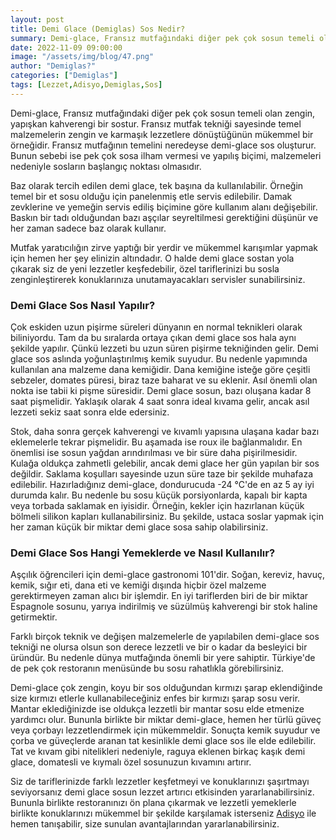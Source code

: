 ```yaml
---
layout: post
title: Demi Glace (Demiglas) Sos Nedir?
summary: Demi-glace, Fransız mutfağındaki diğer pek çok sosun temeli olan zengin, yapışkan kahverengi bir sostur.
date: 2022-11-09 09:00:00
image: "/assets/img/blog/47.png"
author: "Demiglas?"
categories: ["Demiglas"]
tags: [Lezzet,Adisyo,Demiglas,Sos]
---
```

Demi-glace, Fransız mutfağındaki diğer pek çok sosun temeli olan zengin, yapışkan kahverengi bir sostur. Fransız mutfak tekniği sayesinde temel malzemelerin zengin ve karmaşık lezzetlere dönüştüğünün mükemmel bir örneğidir. Fransız mutfağının temelini neredeyse demi-glace sos oluşturur. Bunun sebebi ise pek çok sosa ilham vermesi ve yapılış biçimi, malzemeleri nedeniyle sosların başlangıç noktası olmasıdır.

Baz olarak tercih edilen demi glace, tek başına da kullanılabilir. Örneğin temel bir et sosu olduğu için panelenmiş etle servis edilebilir. Damak zevklerine ve yemeğin servis ediliş biçimine göre kullanım alanı değişebilir. Baskın bir tadı olduğundan bazı aşçılar seyreltilmesi gerektiğini düşünür ve her zaman sadece baz olarak kullanır. 

Mutfak yaratıcılığın zirve yaptığı bir yerdir ve mükemmel karışımlar yapmak için hemen her şey elinizin altındadır. O halde demi glace sostan yola çıkarak siz de yeni lezzetler keşfedebilir, özel tariflerinizi bu sosla zenginleştirerek konuklarınıza unutamayacakları servisler sunabilirsiniz.




### Demi Glace Sos Nasıl Yapılır?

Çok eskiden uzun pişirme süreleri dünyanın en normal teknikleri olarak biliniyordu. Tam da bu sıralarda ortaya çıkan demi glace sos hala aynı şekilde yapılır. Çünkü lezzeti bu uzun süren pişirme tekniğinden gelir. Demi glace sos aslında yoğunlaştırılmış kemik suyudur. Bu nedenle yapımında kullanılan ana malzeme dana kemiğidir. Dana kemiğine isteğe göre çeşitli sebzeler, domates püresi, biraz taze baharat ve su eklenir. Asıl önemli olan nokta ise tabii ki pişme süresidir. Demi glace sosun, bazı oluşana kadar 8 saat pişmelidir. Yaklaşık olarak 4 saat sonra ideal kıvama gelir, ancak asıl lezzeti sekiz saat sonra elde edersiniz.

Stok, daha sonra gerçek kahverengi ve kıvamlı yapısına ulaşana kadar bazı eklemelerle tekrar pişmelidir. Bu aşamada ise roux ile bağlanmalıdır. En önemlisi ise sosun yağdan arındırılması ve bir süre daha pişirilmesidir. Kulağa oldukça zahmetli gelebilir, ancak demi glace her gün yapılan bir sos değildir. Saklama koşulları sayesinde uzun süre taze bir şekilde muhafaza edilebilir. Hazırladığınız demi-glace, dondurucuda -24 °C'de en az 5 ay iyi durumda kalır. Bu nedenle bu sosu küçük porsiyonlarda, kapalı bir kapta veya torbada saklamak en iyisidir. Örneğin, kekler için hazırlanan küçük bölmeli silikon kapları kullanabilirsiniz. Bu şekilde, ustaca soslar yapmak için her zaman küçük bir miktar demi glace sosa sahip olabilirsiniz.




### Demi Glace Sos Hangi Yemeklerde ve Nasıl Kullanılır?

Aşçılık öğrencileri için demi-glace gastronomi 101'dir. Soğan, kereviz, havuç, kemik, sığır eti, dana eti ve kemiği dışında hiçbir özel malzeme gerektirmeyen zaman alıcı bir işlemdir. En iyi tariflerden biri de bir miktar Espagnole sosunu, yarıya indirilmiş ve süzülmüş kahverengi bir stok haline getirmektir.

Farklı birçok teknik ve değişen malzemelerle de yapılabilen demi-glace sos tekniği ne olursa olsun son derece lezzetli ve bir o kadar da besleyici bir üründür. Bu nedenle dünya mutfağında önemli bir yere sahiptir. Türkiye'de de pek çok restoranın menüsünde bu sosu rahatlıkla görebilirsiniz.
 
Demi-glace çok zengin, koyu bir sos olduğundan kırmızı şarap eklendiğinde size kırmızı etlerle kullanabileceğiniz enfes bir kırmızı şarap sosu verir. Mantar eklediğinizde ise oldukça lezzetli bir mantar sosu elde etmenize yardımcı olur. Bununla birlikte bir miktar demi-glace, hemen her türlü güveç veya çorbayı lezzetlendirmek için mükemmeldir. Sonuçta kemik suyudur ve çorba ve güveçlerde aranan tat kesinlikle demi glace sos ile elde edilebilir. Tat ve kıvam gibi nitelikleri nedeniyle, raguya eklenen birkaç kaşık demi glace, domatesli ve kıymalı özel sosunuzun kıvamını artırır.

Siz de tariflerinizde farklı lezzetler keşfetmeyi ve konuklarınızı şaşırtmayı seviyorsanız demi glace sosun lezzet artırıcı etkisinden yararlanabilirsiniz. Bununla birlikte restoranınızı ön plana çıkarmak ve lezzetli yemeklerle birlikte konuklarınızı mükemmel bir şekilde karşılamak isterseniz <a href="https://adisyo.com/index.html" target="_blank">Adisyo<a> ile hemen tanışabilir, size sunulan avantajlarından yararlanabilirsiniz.
